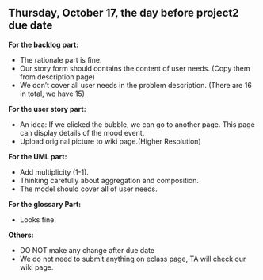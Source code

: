## Thursday, October 17, the day before project2 due date

**For the backlog part:**
- The rationale part is fine.
- Our story form should contains the content of user needs. (Copy them from description page)
- We don’t cover all user needs in the problem description. (There are 16 in total, we have 15)
  
  
**For the user story part:**
- An idea: If we clicked the bubble, we can go to another page. This page can display details of the mood event.
- Upload original picture to wiki page.(Higher Resolution)



**For the UML part:**
- Add multiplicity (1-1).
- Thinking carefully about aggregation and composition.
- The model should cover all of user needs.


**For the glossary Part:**
- Looks fine.

**Others:**
- DO NOT make any change after due date
- We do not need to submit anything on eclass page, TA will check our wiki page.
